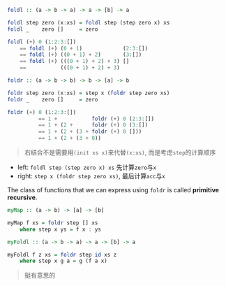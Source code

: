```hs
foldl :: (a -> b -> a) -> a -> [b] -> a

foldl step zero (x:xs) = foldl step (step zero x) xs
foldl _    zero []     = zero
```

```hs
foldl (+) 0 (1:2:3:[])
    == foldl (+) (0 + 1)             (2:3:[])
    == foldl (+) ((0 + 1) + 2)       (3:[])
    == foldl (+) (((0 + 1) + 2) + 3) []
    ==           (((0 + 1) + 2) + 3)
```

```hs
foldr :: (a -> b -> b) -> b -> [a] -> b

foldr step zero (x:xs) = step x (foldr step zero xs)
foldr _    zero []     = zero
```

```hs
foldr (+) 0 (1:2:3:[])
          == 1 +           foldr (+) 0 (2:3:[])
          == 1 + (2 +      foldr (+) 0 (3:[])
          == 1 + (2 + (3 + foldr (+) 0 []))
          == 1 + (2 + (3 + 0))
```

> 右结合不是需要用`(init xs x)`来代替`(x:xs)`, 而是考虑`step`的计算顺序

- left: `foldl step (step zero x) xs` 先计算`zero`与`x`
- right: `step x (foldr step zero xs)`, 最后计算`acc`与`x`

The class of functions that we can express using `foldr` is called **primitive recursive**.

```hs
myMap :: (a -> b) -> [a] -> [b]

myMap f xs = foldr step [] xs
    where step x ys = f x : ys
```

```hs
myFoldl :: (a -> b -> a) -> a -> [b] -> a

myFoldl f z xs = foldr step id xs z
    where step x g a = g (f a x)
```

> 挺有意思的
